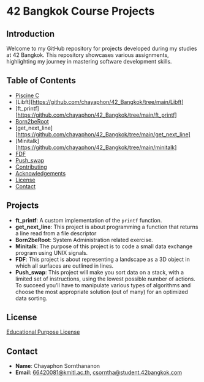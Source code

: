 # 42 Bangkok Course Projects

## Introduction
Welcome to my GitHub repository for projects developed during my studies at 42 Bangkok. This repository showcases various assignments, highlighting my journey in mastering software development skills.

## Table of Contents
- [Piscine C](#projects)
- [Libft][https://github.com/chayaphon/42_Bangkok/tree/main/Libft]
- [ft_printf][https://github.com/chayaphon/42_Bangkok/tree/main/ft_printf]
- [Born2beRoot](#projects)
- [get_next_line][https://github.com/chayaphon/42_Bangkok/tree/main/get_next_line]
- [Minitalk][https://github.com/chayaphon/42_Bangkok/tree/main/minitalk]
- [FDF](#projects)
- [Push_swap](#projects)
- [Contributing](#contributing)
- [Acknowledgements](#acknowledgements)
- [License](#license)
- [Contact](#contact)

## Projects
- **ft_printf**: A custom implementation of the `printf` function.
- **get_next_line**: This project is about programming a function that returns a line read from a file descriptor
- **Born2beRoot**: System Administration related exercise.
- **Minitalk**: The purpose of this project is to code a small data exchange program using UNIX signals.
- **FDF**: This project is about representing a landscape as a 3D object in which all surfaces are outlined in lines.
- **Push_swap**: This project will make you sort data on a stack, with a limited set of instructions, using the lowest possible number of actions. To succeed you’ll have to manipulate various types of algorithms and choose the most appropriate solution (out of many) for an optimized data sorting.


## License
[Educational Purpose License](https://github.com/chayaphon/42_Bangkok/blob/main/LICENSE.md)

## Contact
- **Name**: Chayaphon Sornthananon
- **Email**: 66420081@kmitl.ac.th, csorntha@student.42bangkok.com
